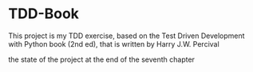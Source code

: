 # TDD-Book
This project is my TDD exercise, 
based on the Test Driven Development with Python book (2nd ed), 
that is written by Harry J.W. Percival

the state of the project at the end of the seventh chapter
